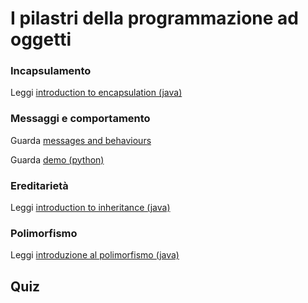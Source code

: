 # I pilastri della programmazione ad oggetti

### Incapsulamento
Leggi [introduction to encapsulation (java)](https://stackify.com/oop-concept-for-beginners-what-is-encapsulation/)

### Messaggi e comportamento
Guarda [messages and behaviours](https://www.coursera.org/lecture/concepts-of-object-oriented-programming/messages-behavior-WPMDF)

Guarda [demo (python)](https://www.coursera.org/learn/concepts-of-object-oriented-programming/lecture/10ftr/demo-messages-behavior)

### Ereditarietà
Leggi [introduction to inheritance (java)](https://stackify.com/oop-concept-inheritance/)

### Polimorfismo
Leggi [introduzione al polimorfismo (java)](https://stackify.com/oop-concept-polymorphism/)

## Quiz

<Quiz v-bind:quizNum=1 />